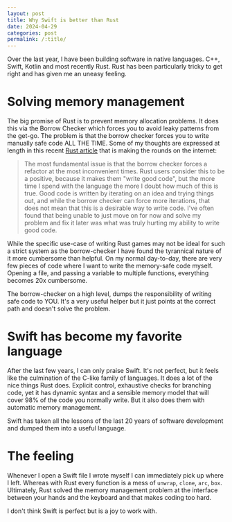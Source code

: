 ```yaml
---
layout: post
title: Why Swift is better than Rust
date: 2024-04-29
categories: post
permalink: /:title/
---
```


Over the last year, I have been building software in native languages. C++, Swift, Kotlin and most recently Rust. Rust has been particularly tricky to get right and has given me an uneasy feeling.

# Solving memory management

The big promise of Rust is to prevent memory allocation problems. It does this via the Borrow Checker which forces you to avoid leaky patterns from the get-go. The problem is that the borrow checker forces you to write manually safe code ALL THE TIME. Some of my thoughts are expressed at length in this recent [Rust article](https://loglog.games/blog/leaving-rust-gamedev/#rust-being-great-at-big-refactorings-solves-a-largely-self-inflicted-issues-with-the-borrow-checker) that is making the rounds on the internet:

> The most fundamental issue is that the borrow checker forces a refactor at the most inconvenient times. Rust users consider this to be a positive, because it makes them "write good code", but the more time I spend with the language the more I doubt how much of this is true. Good code is written by iterating on an idea and trying things out, and while the borrow checker can force more iterations, that does not mean that this is a desirable way to write code. I've often found that being unable to just move on for now and solve my problem and fix it later was what was truly hurting my ability to write good code.

While the specific use-case of writing Rust games may not be ideal for such a strict system as the borrow-checker I have found the tyrannical nature of it more cumbersome than helpful. On my normal day-to-day, there are very few pieces of code where I want to write the memory-safe code myself. Opening a file, and passing a variable to multiple functions, everything becomes 20x cumbersome.

The borrow-checker on a high level, dumps the responsibility of writing safe code to YOU. It's a very useful helper but it just points at the correct path and doesn't solve the problem.

# Swift has become my favorite language

After the last few years, I can only praise Swift. It's not perfect, but it feels like the culmination of the C-like family of languages. It does a lot of the nice things Rust does. Explicit control, exhaustive checks for branching code, yet it has dynamic syntax and a sensible memory model that will cover 98% of the code you normally write. But it also does them with automatic memory management.

Swift has taken all the lessons of the last 20 years of software development and dumped them into a useful language.

# The feeling

Whenever I open a Swift file I wrote myself I can immediately pick up where I left. Whereas with Rust every function is a mess of `unwrap`, `clone`, `arc`, `box`. Ultimately, Rust solved the memory management problem at the interface between your hands and the keyboard and that makes coding too hard.

I don't think Swift is perfect but is a joy to work with.
